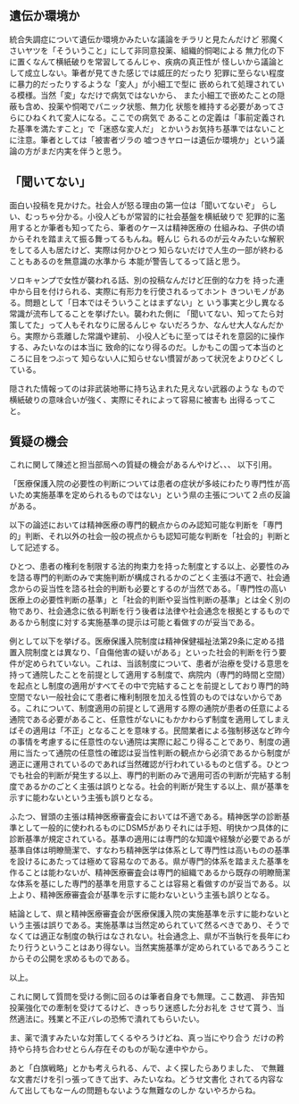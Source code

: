 ﻿## 遺伝か環境か

統合失調症について遺伝か環境かみたいな議論をチラリと見たんだけど
邪魔くさいヤツを「そういうこと」にして非同意投薬、組織的恫喝による
無力化の下に置くなんて横紙破りを常習してるんじゃ、疾病の真正性が
怪しいから議論として成立しない。筆者が見てきた感じでは威圧的だったり
犯罪に至らない程度に暴力的だったりするような「変人」が小細工で型に
嵌められて処理されている模様。当然「変」なだけで病気ではないから、
また小細工で嵌めたことの隠蔽も含め、投薬や恫喝でパニック状態、無力化
状態を維持する必要があってさらにひねくれて変人になる。ここでの病気で
あることの定義は「事前定義された基準を満たすこと」で「迷惑な変人だ」
とかいうお気持ち基準ではないことに注意。筆者としては「被害者ヅラの
嘘つきヤローは遺伝か環境か」という議論の方がまだ内実を伴うと思う。


## 「聞いてない」

面白い投稿を見かけた。社会人が怒る理由の第一位は「聞いてないぞ」
らしい、むっちゃ分かる。小役人どもが常習的に社会基盤を横紙破りで
犯罪的に濫用するとか筆者も知ってたら、筆者のケースは精神医療の
仕組みね、子供の頃からそれを踏まえて振る舞ってるもんね。軽んじ
られるのが云々みたいな解釈をしてる人も居たけど、実際は何かひとつ
知らないだけで人生の一部が終わることもあるのを無意識の水準から
本能が警告してるって話と思う。

ソロキャンプで女性が襲われる話、別の投稿なんだけど圧倒的な力を
持った連中から目を付けられる、実際に有形力を行使されるってホント
きついモノがある。問題として「日本ではそういうことはまずない」と
いう事実と少し異なる常識が流布してることを挙げたい。襲われた側に
「聞いてない、知ってたら対策してた」って人もそれなりに居るんじゃ
ないだろうか、なんせ大人なんだから。実際から乖離した常識や建前、
小役人どもに至ってはそれを意図的に操作する、みたいなのは本当に
致命的になり得るのだ。しかもこの国って本当のところに目をつぶって
知らない人に知らせない慣習があって状況をよりひどくしている。

隠された情報ってのは非武装地帯に持ち込まれた見えない武器のような
もので横紙破りの意味合いが強く、実際にそれによって容易に被害も
出得るってこと。


## 質疑の機会

これに関して陳述と担当部局への質疑の機会があるんやけど、、、
以下引用。

「医療保護入院の必要性の判断については患者の症状が多岐にわたり専門性が高いため実施基準を定められるものではない」という県の主張について２点の反論がある。

以下の論述においては精神医療の専門的観点からのみ認知可能な判断を「専門的」判断、それ以外の社会一般の視点からも認知可能な判断を「社会的」判断として記述する。

ひとつ、患者の権利を制限する法的拘束力を持った制度とする以上、必要性のみを諮る専門的判断のみで実施判断が構成されるかのごとく主張は不適で、社会通念からの妥当性を諮る社会的判断も必要とするのが当然である。「専門性の高い医療上の必要性判断の基準」と「社会的判断や妥当性判断の基準」とは全く別の物であり、社会通念に依る判断を行う後者は法律や社会通念を根拠とするものであるから制度に対する実施基準の提示は可能と看做すのが妥当である。

例として以下を挙げる。医療保護入院制度は精神保健福祉法第29条に定める措置入院制度とは異なり、「自傷他害の疑いがある」といった社会的判断を行う要件が定められていない。これは、当該制度について、患者が治療を受ける意思を持って通院したことを前提として適用する制度で、病院内（専門的時間と空間）を起点とし制度の適用がすべてその中で完結することを前提としており専門的時空間でない一般社会にて患者に権利制限を加える性質のものではないからである。これについて、制度適用の前提として適用する際の通院が患者の任意による通院である必要があること、任意性がないにもかかわらず制度を適用してしまえばその適用は「不正」となることを意味する。民間業者による強制移送など昨今の事情を考慮するに任意性のない通院は実際に起こり得ることであり、制度の適用に当たって通院の任意性の確認は妥当性判断の観点から必須であるから制度が適正に運用されているのであれば当然確認が行われているものと信ずる。ひとつでも社会的判断が発生する以上、専門的判断のみで適用可否の判断が完結する制度であるかのごとく主張は誤りとなる。社会的判断が発生する以上、県が基準を示すに能わないという主張も誤りとなる。

ふたつ、冒頭の主張は精神医療審査会においては不適である。精神医学の診断基準として一般的に使われるものにDSM5がありそれには手短、明快かつ具体的に診断基準が規定されている。基準の適用には専門的な知識や経験が必要であるが基準自体は明瞭簡潔で、すなわち精神医学は体系として専門性は高いものの基準を設けるにあたっては極めて容易なのである。県が専門的体系を踏まえた基準を作ることは能わないが、精神医療審査会は専門的組織であるから既存の明瞭簡潔な体系を基にした専門的基準を用意することは容易と看做すのが妥当である。以上より、精神医療審査会が基準を示すに能わないという主張も誤りとなる。

結論として、県と精神医療審査会が医療保護入院の実施基準を示すに能わないという主張は誤りである。実施基準は当然定められていて然るべきであり、そうでなくては適正な制度の執行はなされない。社会通念上、県が不当執行を長年にわたり行うということはあり得ない。当然実施基準が定められているであろうことからその公開を求めるものである。

以上。

これに関して質問を受ける側に回るのは筆者自身でも無理。ここ数週、
非告知投薬強化での牽制を受けてるけど、きっちり迷惑した分お礼を
させて貰う、当然適法に。残業と不正バレの恐怖で潰れてもらいたい。

ま、薬で潰すみたいな対策してくるやろうけどね、真っ当にやり合う
だけの矜持やら持ち合わせとらん存在そのものが恥な連中やから。

あと「白旗戦略」とかも考えられる、んで、よく探したらありました、
で無難な文書だけを引っ張ってきて出す、みたいなね。どうせ文書化
されてる内容なんて出してもなーんの問題もないような無難なのしか
ないやろからね。

